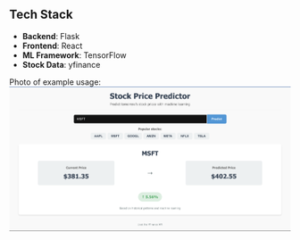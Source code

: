 ## Tech Stack

- **Backend**: Flask
- **Frontend**: React
- **ML Framework**: TensorFlow
- **Stock Data**: yfinance

Photo of example usage:
![Alternate Image](Example.png)

